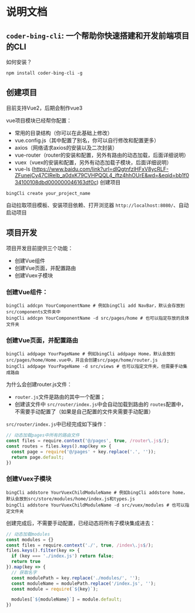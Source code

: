 # 说明文档
## `coder-bing-cli`: 一个帮助你快速搭建和开发前端项目的CLI

如何安装？

```shell
npm install coder-bing-cli -g
```

## 创建项目

目前支持Vue2，后期会制作vue3

vue项目模块已经帮你配置：

* 常用的目录结构（你可以在此基础上修改）
* vue.config.js（其中配置了别名，你可以自行修改和配置更多）
* axios（网络请求axios的安装以及二次封装）
* vue-router（router的安装和配置，另外有路由的动态加载，后面详细说明）
* vuex（vuex的安装和配置，另外有动态加载子模块，后面详细说明）
* vue-ls (https://www.baidu.com/link?url=dlQgtnfzlHFxV8ycRLF-ZFunejCy47CIRelb_a0dxK79CVHPQQL4_iftz4hhOUrE&wd=&eqid=bb1f034100108dbd000000046163df0c)
创建项目

```shell
bingCli create your_project_name
```

自动拉取项目模板、安装项目依赖、打开浏览器 `http://localhost:8080/`、自动启动项目



## 项目开发

项目开发目前提供三个功能：

* 创建Vue组件
* 创建Vue页面，并配置路由
* 创建Vuex子模块



### 创建Vue组件：

````shell
bingCli addcpn YourComponentName # 例如bingCli add NavBar，默认会存放到src/components文件夹中
bingCli addcpn YourComponentName -d src/pages/home # 也可以指定存放的具体文件夹
````



### 创建Vue页面，并配置路由

```shell
bingCli addpage YourPageName # 例如bingCli addpage Home，默认会放到src/pages/home/Home.vue中，并且会创建src/page/home/router.js
bingCli addpage YourPageName -d src/views # 也可以指定文件夹，但需要手动集成路由
```

为什么会创建router.js文件：

* `router.js`文件是路由的其中一个配置；
* 创建该文件中 `src/router/index.js`中会自动加载到路由的 `routes`配置中，不需要手动配置了（如果是自己配置的文件夹需要手动配置）

`src/router/index.js`中已经完成如下操作：

```js
// 动态加载pages中所有的路由文件
const files = require.context('@/pages', true, /router\.js$/);
const routes = files.keys().map(key => {
  const page = require('@/pages' + key.replace('.', ''));
  return page.default;
})
```


### 创建Vuex子模块

```shell
bingCli addstore YourVuexChildModuleName # 例如bingCli addstore home，默认会放到src/store/modules/home/index.js和types.js
bingCli addstore YourVuexChildModuleName -d src/vuex/modules # 也可以指定文件夹
```

创建完成后，不需要手动配置，已经动态将所有子模块集成进去：

```js
// 动态加载modules
const modules = {}
const files = require.context('./', true, /index\.js$/);
files.keys().filter(key => {
  if (key === './index.js') return false;
  return true
}).map(key => {  
  // 获取名字
  const modulePath = key.replace('./modules/', '');
  const moduleName = modulePath.replace('/index.js', '');
  const module = require(`${key}`);

  modules[`${moduleName}`] = module.default;
})
```
